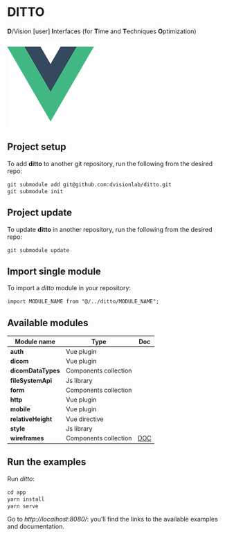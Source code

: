 # DITTO

**D**/Vision [user] **I**nterfaces (for **T**ime and **T**echniques **O**ptimization)

![image info](./app/src/assets/logo.png)

## Project setup

To add **ditto** to another git repository, run the following from the desired repo:

```
git submodule add git@github.com:dvisionlab/ditto.git
git submodule init
```

## Project update

To update **ditto** in another repository, run the following from the desired repo:

```
git submodule update
```

## Import single module

To import a _ditto_ module in your repository:

```
import MODULE_NAME from "@/../ditto/MODULE_NAME";
```

## Available modules

| Module name        | Type                  | Doc                                       |
| ------------------ | --------------------- | ----------------------------------------- |
| **auth**           | Vue plugin            |                                           |
| **dicom**          | Vue plugin            |                                           |
| **dicomDataTypes** | Components collection |                                           |
| **fileSystemApi**  | Js library            |                                           |
| **form**           | Components collection |                                           |
| **http**           | Vue plugin            |                                           |
| **mobile**         | Vue plugin            |                                           |
| **relativeHeight** | Vue directive         |                                           |
| **style**          | Js library            |                                           |
| **wireframes**     | Components collection | [DOC](./app/library/wireframes/README.md) |

## Run the examples

Run _ditto_:

```
cd app
yarn install
yarn serve
```

Go to _http://localhost:8080/_: you'll find the links to the available examples and documentation.
